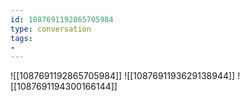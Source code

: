```yaml
---
id: 1087691192865705984
type: conversation
tags:
- 
---
```

![[1087691192865705984]]
![[1087691193629138944]]
![[1087691194300166144]]

